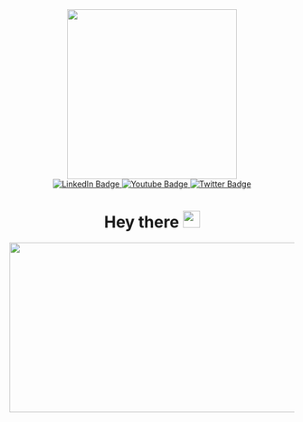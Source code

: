 
<div id="header" align="center">
  <img src="https://media.giphy.com/media/v1.Y2lkPTc5MGI3NjExdjR0Y3BjcDA5enhxbGdiZ3ZidDBiOGVuaHZyNXE5c2twcWRzcmU3eiZlcD12MV9pbnRlcm5hbF9naWZfYnlfaWQmY3Q9Zw/Y4ak9Ki2GZCbJxAnJD/giphy.gif" width="300">
</div>

<div id="badges" align="center">
  <a href="your-linkedin-URL">
    <img src="https://img.shields.io/badge/LinkedIn-blue?style=for-the-badge&logo=linkedin&logoColor=white" alt="LinkedIn Badge"/>
  </a>
  <a href="your-youtube-URL">
    <img src="https://img.shields.io/badge/instagram-orange?style=for-the-badge&logo=instagram&logoColor=white" alt="Youtube Badge"/>
  </a>
  <a href="your-twitter-URL">
    <img src="https://img.shields.io/badge/ВКОНТАКТЕ-blue?style=for-the-badge&logo=VK&logoColor=white" alt="Twitter Badge"/>
  </a>



<div id="badges" align="center">
  <img src="https://komarev.com/ghpvc/?username=AlexOneWRLD&style=flat-square&color=blue" alt=""/>

<h1>
  Hey there
  <img src="https://media.giphy.com/media/hvRJCLFzcasrR4ia7z/giphy.gif" width="30px"/>
</h1>
</div>


<div align="center">
  <img src="https://media.giphy.com/media/v1.Y2lkPTc5MGI3NjExdDM1YTA5bzU0d25pajR5MnBwb2o1eDU0bjQzZzFkdzc4eG9nOTc5bCZlcD12MV9pbnRlcm5hbF9naWZfYnlfaWQmY3Q9Zw/B1oGyOQcgd93a/giphy.gif" width="600" height="300"/>
</div>


